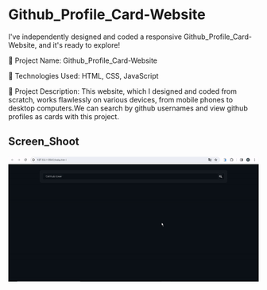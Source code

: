 <h1> Github_Profile_Card-Website </h1>

I've independently designed and coded a responsive Github_Profile_Card-Website, and it's ready to explore!

🔸 Project Name: Github_Profile_Card-Website

🔸 Technologies Used: HTML, CSS, JavaScript

🔸 Project Description: This website, which I designed and coded from scratch, works flawlessly on various devices, from mobile phones to desktop computers.We can search by github usernames and view github profiles as cards with this project.


<h2>Screen_Shoot</h2>

![](screen_github_profile_card.gif)